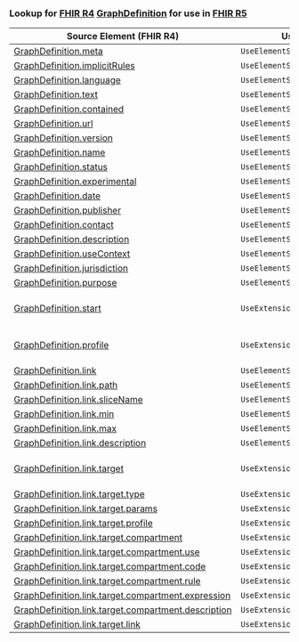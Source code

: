 ### Lookup for [FHIR R4](https://hl7.org/fhir/R4/) [GraphDefinition](https://hl7.org/fhir/R4/GraphDefinition.html) for use in [FHIR R5](https://hl7.org/fhir/R5/)

| Source Element (FHIR R4) | Usage | Target |
| -------------- | ----- | ------ |
| [GraphDefinition.meta](https://hl7.org/fhir/R4/GraphDefinition.html#resource) | `UseElementSameName` | [GraphDefinition.meta](https://hl7.org/fhir/R5/GraphDefinition.html#resource) |
| [GraphDefinition.implicitRules](https://hl7.org/fhir/R4/GraphDefinition.html#resource) | `UseElementSameName` | [GraphDefinition.implicitRules](https://hl7.org/fhir/R5/GraphDefinition.html#resource) |
| [GraphDefinition.language](https://hl7.org/fhir/R4/GraphDefinition.html#resource) | `UseElementSameName` | [GraphDefinition.language](https://hl7.org/fhir/R5/GraphDefinition.html#resource) |
| [GraphDefinition.text](https://hl7.org/fhir/R4/GraphDefinition.html#resource) | `UseElementSameName` | [GraphDefinition.text](https://hl7.org/fhir/R5/GraphDefinition.html#resource) |
| [GraphDefinition.contained](https://hl7.org/fhir/R4/GraphDefinition.html#resource) | `UseElementSameName` | [GraphDefinition.contained](https://hl7.org/fhir/R5/GraphDefinition.html#resource) |
| [GraphDefinition.url](https://hl7.org/fhir/R4/GraphDefinition.html#resource) | `UseElementSameName` | [GraphDefinition.url](https://hl7.org/fhir/R5/GraphDefinition.html#resource) |
| [GraphDefinition.version](https://hl7.org/fhir/R4/GraphDefinition.html#resource) | `UseElementSameName` | [GraphDefinition.version](https://hl7.org/fhir/R5/GraphDefinition.html#resource) |
| [GraphDefinition.name](https://hl7.org/fhir/R4/GraphDefinition.html#resource) | `UseElementSameName` | [GraphDefinition.name](https://hl7.org/fhir/R5/GraphDefinition.html#resource) |
| [GraphDefinition.status](https://hl7.org/fhir/R4/GraphDefinition.html#resource) | `UseElementSameName` | [GraphDefinition.status](https://hl7.org/fhir/R5/GraphDefinition.html#resource) |
| [GraphDefinition.experimental](https://hl7.org/fhir/R4/GraphDefinition.html#resource) | `UseElementSameName` | [GraphDefinition.experimental](https://hl7.org/fhir/R5/GraphDefinition.html#resource) |
| [GraphDefinition.date](https://hl7.org/fhir/R4/GraphDefinition.html#resource) | `UseElementSameName` | [GraphDefinition.date](https://hl7.org/fhir/R5/GraphDefinition.html#resource) |
| [GraphDefinition.publisher](https://hl7.org/fhir/R4/GraphDefinition.html#resource) | `UseElementSameName` | [GraphDefinition.publisher](https://hl7.org/fhir/R5/GraphDefinition.html#resource) |
| [GraphDefinition.contact](https://hl7.org/fhir/R4/GraphDefinition.html#resource) | `UseElementSameName` | [GraphDefinition.contact](https://hl7.org/fhir/R5/GraphDefinition.html#resource) |
| [GraphDefinition.description](https://hl7.org/fhir/R4/GraphDefinition.html#resource) | `UseElementSameName` | [GraphDefinition.description](https://hl7.org/fhir/R5/GraphDefinition.html#resource) |
| [GraphDefinition.useContext](https://hl7.org/fhir/R4/GraphDefinition.html#resource) | `UseElementSameName` | [GraphDefinition.useContext](https://hl7.org/fhir/R5/GraphDefinition.html#resource) |
| [GraphDefinition.jurisdiction](https://hl7.org/fhir/R4/GraphDefinition.html#resource) | `UseElementSameName` | [GraphDefinition.jurisdiction](https://hl7.org/fhir/R5/GraphDefinition.html#resource) |
| [GraphDefinition.purpose](https://hl7.org/fhir/R4/GraphDefinition.html#resource) | `UseElementSameName` | [GraphDefinition.purpose](https://hl7.org/fhir/R5/GraphDefinition.html#resource) |
| [GraphDefinition.start](https://hl7.org/fhir/R4/GraphDefinition.html#resource) | `UseExtension` | [http://hl7.org/fhir/4.0/StructureDefinition/extension-GraphDefinition.start](StructureDefinition-ext-R4-GraphDefinition.start.html) |
| [GraphDefinition.profile](https://hl7.org/fhir/R4/GraphDefinition.html#resource) | `UseExtension` | [http://hl7.org/fhir/4.0/StructureDefinition/extension-GraphDefinition.profile](StructureDefinition-ext-R4-GraphDefinition.profile.html) |
| [GraphDefinition.link](https://hl7.org/fhir/R4/GraphDefinition.html#resource) | `UseElementSameName` | [GraphDefinition.link](https://hl7.org/fhir/R5/GraphDefinition.html#resource) |
| [GraphDefinition.link.path](https://hl7.org/fhir/R4/GraphDefinition.html#resource) | `UseElementSameName` | [GraphDefinition.link.path](https://hl7.org/fhir/R5/GraphDefinition.html#resource) |
| [GraphDefinition.link.sliceName](https://hl7.org/fhir/R4/GraphDefinition.html#resource) | `UseElementSameName` | [GraphDefinition.link.sliceName](https://hl7.org/fhir/R5/GraphDefinition.html#resource) |
| [GraphDefinition.link.min](https://hl7.org/fhir/R4/GraphDefinition.html#resource) | `UseElementSameName` | [GraphDefinition.link.min](https://hl7.org/fhir/R5/GraphDefinition.html#resource) |
| [GraphDefinition.link.max](https://hl7.org/fhir/R4/GraphDefinition.html#resource) | `UseElementSameName` | [GraphDefinition.link.max](https://hl7.org/fhir/R5/GraphDefinition.html#resource) |
| [GraphDefinition.link.description](https://hl7.org/fhir/R4/GraphDefinition.html#resource) | `UseElementSameName` | [GraphDefinition.link.description](https://hl7.org/fhir/R5/GraphDefinition.html#resource) |
| [GraphDefinition.link.target](https://hl7.org/fhir/R4/GraphDefinition.html#resource) | `UseExtension` | [http://hl7.org/fhir/4.0/StructureDefinition/extension-GraphDefinition.link.target](StructureDefinition-ext-R4-GraphDefinition.li.target.html) |
| [GraphDefinition.link.target.type](https://hl7.org/fhir/R4/GraphDefinition.html#resource) | `UseExtensionFromAncestor` | - |
| [GraphDefinition.link.target.params](https://hl7.org/fhir/R4/GraphDefinition.html#resource) | `UseExtensionFromAncestor` | - |
| [GraphDefinition.link.target.profile](https://hl7.org/fhir/R4/GraphDefinition.html#resource) | `UseExtensionFromAncestor` | - |
| [GraphDefinition.link.target.compartment](https://hl7.org/fhir/R4/GraphDefinition.html#resource) | `UseExtensionFromAncestor` | - |
| [GraphDefinition.link.target.compartment.use](https://hl7.org/fhir/R4/GraphDefinition.html#resource) | `UseExtensionFromAncestor` | - |
| [GraphDefinition.link.target.compartment.code](https://hl7.org/fhir/R4/GraphDefinition.html#resource) | `UseExtensionFromAncestor` | - |
| [GraphDefinition.link.target.compartment.rule](https://hl7.org/fhir/R4/GraphDefinition.html#resource) | `UseExtensionFromAncestor` | - |
| [GraphDefinition.link.target.compartment.expression](https://hl7.org/fhir/R4/GraphDefinition.html#resource) | `UseExtensionFromAncestor` | - |
| [GraphDefinition.link.target.compartment.description](https://hl7.org/fhir/R4/GraphDefinition.html#resource) | `UseExtensionFromAncestor` | - |
| [GraphDefinition.link.target.link](https://hl7.org/fhir/R4/GraphDefinition.html#resource) | `UseExtensionFromAncestor` | - |
